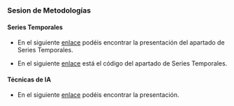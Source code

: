 ### Sesion de Metodologías 

#### Series Temporales  
* En el siguiente [enlace](http://ajpelu.github.io/ts_slides_ecoinfo/) podéis encontrar la presentación del apartado de Series Temporales.

* En el siguiente [enlace](https://github.com/iEcolab/ecoinformatica_2014_2015/blob/master/sesion_5/series_temporales/script_alumnos.R) está el código del apartado de Series Temporales. 

#### Técnicas de IA
* En el siguiente [enlace](http://www.iecolab.es/ecoinfo/tecnicas_ia/index.html) podéis encontrar la presentación.

